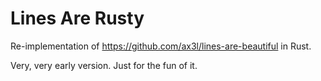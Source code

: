 # Lines Are Rusty

Re-implementation of https://github.com/ax3l/lines-are-beautiful in Rust.

Very, very early version.
Just for the fun of it.
